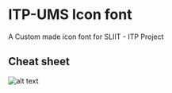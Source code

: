 # ITP-UMS Icon font
A Custom made icon font for SLIIT -  ITP Project

## Cheat sheet

![alt text](https://repository-images.githubusercontent.com/198066707/e9ed8100-ac23-11e9-969e-0121b2a57abf)

